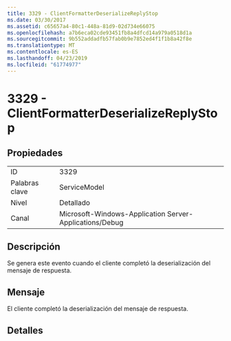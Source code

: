 ```yaml
---
title: 3329 - ClientFormatterDeserializeReplyStop
ms.date: 03/30/2017
ms.assetid: c65657a4-80c1-448a-81d9-02d734e66075
ms.openlocfilehash: a7b6eca02cde93451fb8a4dfcd14a979a0518d1a
ms.sourcegitcommit: 9b552addadfb57fab0b9e7852ed4f1f1b8a42f8e
ms.translationtype: MT
ms.contentlocale: es-ES
ms.lasthandoff: 04/23/2019
ms.locfileid: "61774977"
---
```

# <a name="3329---clientformatterdeserializereplystop"></a>3329 - ClientFormatterDeserializeReplyStop
## <a name="properties"></a>Propiedades  
  
|||  
|-|-|  
|ID|3329|  
|Palabras clave|ServiceModel|  
|Nivel|Detallado|  
|Canal|Microsoft-Windows-Application Server-Applications/Debug|  
  
## <a name="description"></a>Descripción  
 Se genera este evento cuando el cliente completó la deserialización del mensaje de respuesta.  
  
## <a name="message"></a>Mensaje  
 El cliente completó la deserialización del mensaje de respuesta.  
  
## <a name="details"></a>Detalles
